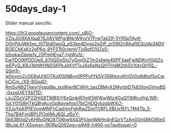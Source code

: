 # 50days_day-1

Slider manual sencillo.

https://lh3.googleusercontent.com/_uBjO-VZjxJGi9XAXaaE1SJj8VWPgrBNcW9yzV7FrwTatiZlf-5YRSpTAyK-O0jrPdJWk5ev_t07StdDwoQ_qS3kp4Dyqx2q2iP_zrDW2n9Aal5EQUdp3ADVBl3ECkKxKz2gP6g-9YF5Tt0cIemVTicRqfO1iIZsS-tzbokajZbpie1y_z5PmHEya7-hgWu1z-EwYDO9lPDDUe8_470QDpSIo7yGrqGtZ7m2xbete4SPFXaeFwNDKm1Gj0ZowEPyQ_K8J3bhWHNSSKPkJqXVfToJ4s6pNsQHTHgM2tASVXdvQH1Q_-QSm1r-w0gyynZcGE8gUIXOTKoXlSINBvn0PPFnfYk5V768fmzvKhGV0o8i8txfSgCwhCiCm_rXS-8GpdO-RmSvN92TkeyrVyqqlBe_tssWwrBCWiH_taqZBMyX2MyrbtD7k83fonGVnoBS-0xsgUjEYXbTfD-j_kJZGzV2P22HjS8TWBXjY6xQojkiR7mK5WWwWlz4GoQY9tRcoYqLWR-1oLY01S8HTkQ8lyAcvGp8pvwfnp17bjCHDQybzqbWXi2-03JxYpA1PfEVomMNFhCadrtmFghRwZDmTORFLXBUxfEFL7M4Tb_5-Tha7BAFxnIBPLPOqWAJ6QI_dSxY-0k63B0jd2yKHRuGNO8TD6tw6X43PiUpnWAHn4nEQzVTzAnG0nSMiG95eSI8bJaLKf-XSoejsn-I90RpQ092pg=w949-h460-no?authuser=0
